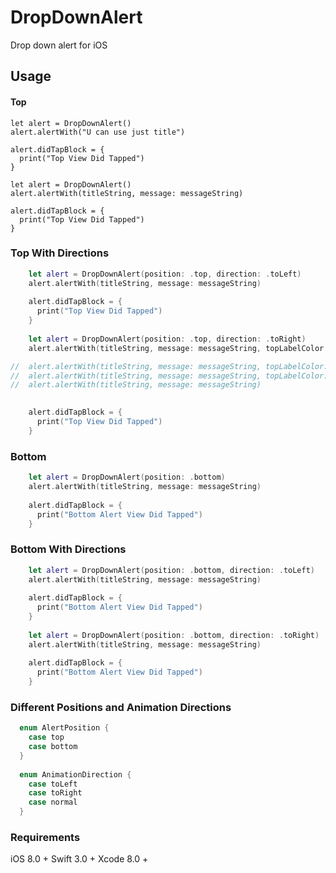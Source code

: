 # DropDownAlert
Drop down alert for iOS

## Usage

#### Top
    let alert = DropDownAlert()
    alert.alertWith("U can use just title")
    
    alert.didTapBlock = {
      print("Top View Did Tapped")
    }
    
    let alert = DropDownAlert()
    alert.alertWith(titleString, message: messageString)
    
    alert.didTapBlock = {
      print("Top View Did Tapped")
    }
    
### Top With Directions
```swift
    let alert = DropDownAlert(position: .top, direction: .toLeft)
    alert.alertWith(titleString, message: messageString)
    
    alert.didTapBlock = {
      print("Top View Did Tapped")
    }
    
    let alert = DropDownAlert(position: .top, direction: .toRight)
    alert.alertWith(titleString, message: messageString, topLabelColor: UIColor.white, messageLabelColor: UIColor.darkGray, backgroundColor: UIColor.brown)

//  alert.alertWith(titleString, message: messageString, topLabelColor: UIColor.white, messageLabelColor: UIColor.darkGray)
//  alert.alertWith(titleString, message: messageString, topLabelColor: UIColor.white)
//  alert.alertWith(titleString, message: messageString)

    
    alert.didTapBlock = {
      print("Top View Did Tapped")
    }
```
### Bottom
```swift
    let alert = DropDownAlert(position: .bottom)
    alert.alertWith(titleString, message: messageString)
    
    alert.didTapBlock = {
      print("Bottom Alert View Did Tapped")
    }
```   
### Bottom With Directions
```swift
    let alert = DropDownAlert(position: .bottom, direction: .toLeft)
    alert.alertWith(titleString, message: messageString)
    
    alert.didTapBlock = {
      print("Bottom Alert View Did Tapped")
    }
    
    let alert = DropDownAlert(position: .bottom, direction: .toRight)
    alert.alertWith(titleString, message: messageString)
    
    alert.didTapBlock = {
      print("Bottom Alert View Did Tapped")
    }
```    
### Different Positions and Animation Directions
```swift
  enum AlertPosition {
    case top
    case bottom
  }
  
  enum AnimationDirection {
    case toLeft
    case toRight
    case normal
  }
 ``` 
### Requirements
iOS 8.0 +
Swift 3.0 +
Xcode 8.0 +
